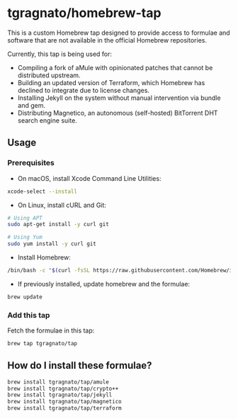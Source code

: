 
# tgragnato/homebrew-tap

This is a custom Homebrew tap designed to provide access to formulae and software  that are not available in the official Homebrew repositories.

Currently, this tap is being used for:

-	Compiling a fork of aMule with opinionated patches that cannot be distributed upstream.
-	Building an updated version of Terraform, which Homebrew has declined to integrate due to license changes.
-	Installing Jekyll on the system without manual intervention via bundle and gem.
-	Distributing Magnetico, an autonomous (self-hosted) BitTorrent DHT search engine suite.

## Usage

### Prerequisites

- On macOS, install Xcode Command Line Utilities:

```zsh
xcode-select --install
```

- On Linux, install cURL and Git:

```bash
# Using APT
sudo apt-get install -y curl git

# Using Yum
sudo yum install -y curl git
```

- Install Homebrew:

```zsh
/bin/bash -c "$(curl -fsSL https://raw.githubusercontent.com/Homebrew/install/master/install.sh)"
```

- If previously installed, update homebrew and the formulae:

```zsh
brew update
```

### Add this tap

Fetch the formulae in this tap:

```zsh
brew tap tgragnato/tap
```

## How do I install these formulae?

```zsh
brew install tgragnato/tap/amule
brew install tgragnato/tap/crypto++
brew install tgragnato/tap/jekyll
brew install tgragnato/tap/magnetico
brew install tgragnato/tap/terraform
```
